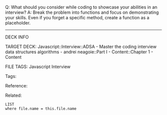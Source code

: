 Q: What should you consider while coding to showcase your abilities in an interview?
A: Break the problem into functions and focus on demonstrating your skills. Even if you forget a specific method, create a function as a placeholder.
<!--ID: 1689972344291-->



---

DECK INFO

TARGET DECK: Javascript::Interview::ADSA - Master the coding interview data structures algorithms - andrei neagoie::Part I - Content::Chapter 1 - Content

FILE TAGS: Javascript Interview

Tags:

Reference:

Related:

```dataview
LIST
where file.name = this.file.name
```
